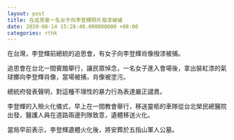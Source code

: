 ```yaml
---
layout: post
title: 在追思會一名女子向李登輝照片潑漆被捕
date: 2020-08-14 15:28:40.000000000 +08:00
categories: rthk
---
```


在台灣，李登輝前總統的追思會，有女子向李登輝肖像撥漆被捕。

追思會在台北一間賓館舉行，讓民眾悼念，一名女子進入會場後，拿出裝紅漆的氣球擲向李登輝肖像，當場被捕，肖像被塗污。

總統府發表聲明，對這種不理性的暴力行為表達嚴正譴責。

李登輝的入殮火化儀式，早上在一間教會舉行，移送靈柩的車隊從台北榮民總醫院出發，醫護人員在道路兩邊列隊致意，遺體移送火化。

當局早前表示，李登輝遺體火化後，將安葬於五指山軍人公墓。
